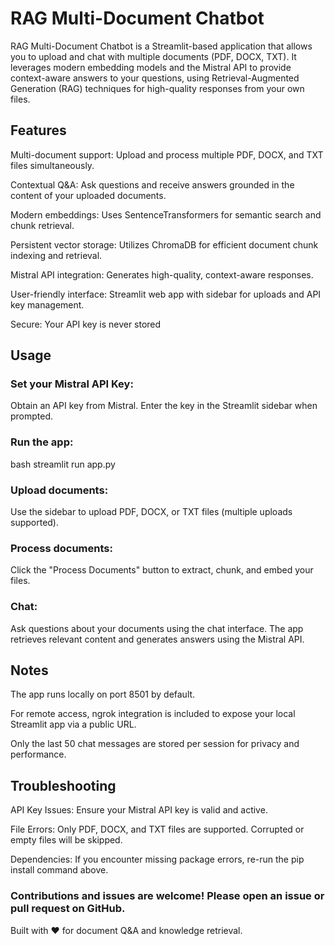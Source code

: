 # RAG Multi-Document Chatbot
RAG Multi-Document Chatbot is a Streamlit-based application that allows you to upload and chat with multiple documents (PDF, DOCX, TXT). It leverages modern embedding models and the Mistral API to provide context-aware answers to your questions, using Retrieval-Augmented Generation (RAG) techniques for high-quality responses from your own files.

## Features
Multi-document support: Upload and process multiple PDF, DOCX, and TXT files simultaneously.

Contextual Q&A: Ask questions and receive answers grounded in the content of your uploaded documents.

Modern embeddings: Uses SentenceTransformers for semantic search and chunk retrieval.

Persistent vector storage: Utilizes ChromaDB for efficient document chunk indexing and retrieval.

Mistral API integration: Generates high-quality, context-aware responses.

User-friendly interface: Streamlit web app with sidebar for uploads and API key management.

Secure: Your API key is never stored

## Usage
### Set your Mistral API Key:
Obtain an API key from Mistral.
Enter the key in the Streamlit sidebar when prompted.

### Run the app:
bash
streamlit run app.py

### Upload documents:
Use the sidebar to upload PDF, DOCX, or TXT files (multiple uploads supported).

### Process documents:
Click the "Process Documents" button to extract, chunk, and embed your files.

### Chat:
Ask questions about your documents using the chat interface.
The app retrieves relevant content and generates answers using the Mistral API.

## Notes
The app runs locally on port 8501 by default.

For remote access, ngrok integration is included to expose your local Streamlit app via a public URL.

Only the last 50 chat messages are stored per session for privacy and performance.

## Troubleshooting
API Key Issues: Ensure your Mistral API key is valid and active.

File Errors: Only PDF, DOCX, and TXT files are supported. Corrupted or empty files will be skipped.

Dependencies: If you encounter missing package errors, re-run the pip install command above.

### Contributions and issues are welcome! Please open an issue or pull request on GitHub.

Built with ❤️ for document Q&A and knowledge retrieval.
